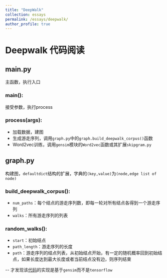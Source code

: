 ```yaml
---
title: "DeepWalk"
collection: essays
permalink: /essays/deepwalk/
author_profile: true
---
```



# Deepwalk 代码阅读  


## main.py 
主函数，执行入口

### main():
接受参数，执行process

### process(args):
* 加载数据，建图
* 生成游走序列，调用`graph.py`中的`graph.build_deepwalk_corpus()`函数
* Word2vec训练，调用`gensim`模块的`Word2vec`函数或其扩展`skipgram.py`

## graph.py
构建图，`defaultdict`结构的扩展，字典的`(key,value)`为`(node,edge list of node)`

### build\_deepwalk\_corpus():
* `num_paths`：每个结点的游走序列数，即每一轮对所有结点各得到一个游走序列
* `walks`：所有游走序列的列表

### random\_walks():
* `start`：初始结点
* `path_length`：游走序列的长度
* `path`：游走序列的结点列表，从初始结点开始，有一定的随机概率回到初始结点，如果长度达到最大长度或者当前结点没有边，则序列结束

--
才发现该[代码](https://pypi.python.org/pypi/deepwalk)的实现是基于`gensim`而不是`tensorflow`  
